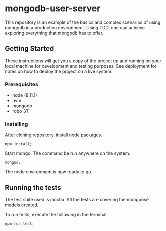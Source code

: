 # mongodb-user-server

This repository is an example of the basics and complex scenarios of using mongodb in a production environment. Using TDD, one can achieve exploring everything that mongodb has to offer.

## Getting Started

These instructions will get you a copy of the project up and running on your local machine for development and testing purposes. See deployment for notes on how to deploy the project on a live system.

### Prerequisites

- node (8.11.1)
- nvm
- mongodb
- robo 3T

### Installing

After cloning repository, install node packages.

```
npm install;
```

Start mongo. The command be run anywhere on the system.

```
mongod;
```

The node environment is now ready to go.

## Running the tests

The test suite used is mocha. All the tests are covering the mongoose models created.

To run tests, execute the following in the terminal.

```
npm run test;
```
